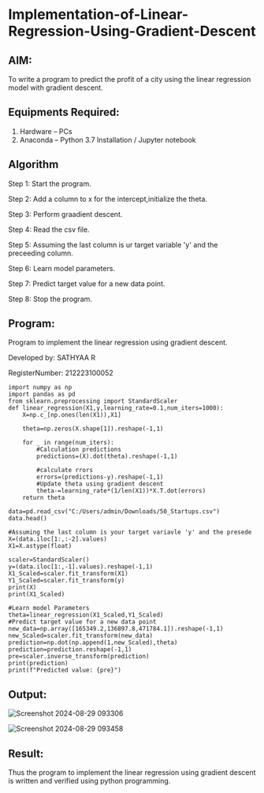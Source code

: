 # Implementation-of-Linear-Regression-Using-Gradient-Descent

## AIM:
To write a program to predict the profit of a city using the linear regression model with gradient descent.

## Equipments Required:
1. Hardware – PCs
2. Anaconda – Python 3.7 Installation / Jupyter notebook

## Algorithm

Step 1: Start the program.

Step 2: Add a column to x for the intercept,initialize the theta.

Step 3: Perform graadient descent.

Step 4: Read the csv file.

Step 5: Assuming the last column is ur target variable 'y' and the preceeding column.

Step 6: Learn model parameters.

Step 7: Predict target value for a new data point.

Step 8: Stop the program.

## Program:

Program to implement the linear regression using gradient descent.

Developed by: SATHYAA R

RegisterNumber: 212223100052

```
import numpy as np
import pandas as pd
from sklearn.preprocessing import StandardScaler
def linear_regression(X1,y,learning_rate=0.1,num_iters=1000):
    X=np.c_[np.ones(len(X1)),X1]
    
    theta=np.zeros(X.shape[1]).reshape(-1,1)
    
    for _ in range(num_iters):
        #Calculation predictions
        predictions=(X).dot(theta).reshape(-1,1)
        
        #calculate rrors
        errors=(predictions-y).reshape(-1,1)
        #Update theta using gradient descent
        theta-=learning_rate*(1/len(X1))*X.T.dot(errors)
    return theta

data=pd.read_csv("C:/Users/admin/Downloads/50_Startups.csv")
data.head()

#Assuming the last column is your target variavle 'y' and the presede
X=(data.iloc[1:,:-2].values)
X1=X.astype(float)

scaler=StandardScaler()
y=(data.iloc[1:,-1].values).reshape(-1,1)
X1_Scaled=scaler.fit_transform(X1)
Y1_Scaled=scaler.fit_transform(y)
print(X)
print(X1_Scaled)

#Learn model Parameters
theta=linear_regression(X1_Scaled,Y1_Scaled)
#Predict target value for a new data point
new_data=np.array([165349.2,136897.8,471784.1]).reshape(-1,1)
new_Scaled=scaler.fit_transform(new_data)
prediction=np.dot(np.append(1,new_Scaled),theta)
prediction=prediction.reshape(-1,1)
pre=scaler.inverse_transform(prediction)
print(prediction)
print(f"Predicted value: {pre}")

```

## Output:

![Screenshot 2024-08-29 093306](https://github.com/user-attachments/assets/c47db437-7e6d-46bc-9939-edca02171368)

![Screenshot 2024-08-29 093458](https://github.com/user-attachments/assets/7449b2bc-cbf3-44f9-93c3-7ed2b796f290)

## Result:
Thus the program to implement the linear regression using gradient descent is written and verified using python programming.
